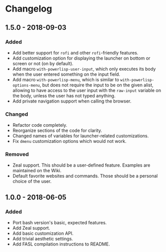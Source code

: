 # Changelog

## 1.5.0 - 2018-09-03
### Added
- Add better support for `rofi` and other `rofi`-friendly features.
- Add customization option for displaying the launcher on bottom or screen
  or not (on by default).
- Add macro `with-powerlisp-user-input`, which only executes its body
  when the user entered something on the input field.
- Add macro `with-powerlisp-menu`, which is similar to
  `with-powerlisp-options-menu`, but does not require the input to be on the
  given alist, allowing to have access to the user input with the `raw-input`
  variable on the body, unless the user has not typed anything.
- Add private navigation support when calling the browser.

### Changed
- Refactor code completely.
- Reorganize sections of the code for clarity.
- Changed names of variables for launcher-related customizations.
- Fix `dmenu` customization options which would not work.

### Removed
- Zeal support. This should be a user-defined feature.
  Examples are maintained on the Wiki.
- Default favorite websites and commands.
  Those should be a personal choice of the user.
  

## 1.0.0 - 2018-06-05
### Added
- Port bash version's basic, expected features.
- Add Zeal support.
- Add basic customization API.
- Add trivial aesthetic settings.
- Add FASL compilation instructions to README.
  
